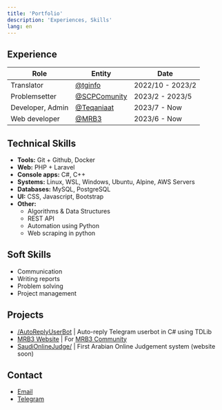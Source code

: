 ```yaml
---
title: 'Portfolio'
description: 'Experiences, Skills'
lang: en
---
```

## Experience
| Role             | Entity                                         | Date             | 
|------------------|------------------------------------------------|------------------|
| Translator       | [@tginfo](https://github.com/tginfo)           | 2022/10 - 2023/2 |
| Problemsetter    | [@SCPComunity](https://github.com/SCPComunity) | 2023/2 - 2023/5  |
| Developer, Admin | [@Teqaniaat](https://github.com/Teqaniaat)     | 2023/7 - Now     |
| Web developer    | [@MRB3](https://mrb3.org/)                     | 2023/6 - Now     |

## Technical Skills
- **Tools:** Git + Github, Docker
- **Web:** PHP + Laravel
- **Console apps:** C#, C++
- **Systems:** Linux, WSL, Windows, Ubuntu, Alpine, AWS Servers
- **Databases:** MySQL, PostgreSQL
- **UI:** CSS, Javascript, Bootstrap
- **Other:**
  - Algorithms & Data Structures
  - REST API
  - Automation using Python
  - Web scraping in python

## Soft Skills
- Communication
- Writing reports
- Problem solving
- Project management

## Projects
- [/AutoReplyUserBot](https://github.com/Muaath5/AutoReplyUserBot) | Auto-reply Telegram userbot in C# using TDLib
- [MRB3 Website](https://mrb3.org/) | For [MRB3 Community](https://discord.gg/ehZSCbRBcY)
- [SaudiOnlineJudge/](https://github.com/SaudiOnlineJudge/) | First Arabian Online Judgement system (website soon)

## Contact
- [Email](mailto:muaath1428@hotmail.com)
- [Telegram](https://t.me/Muaath_5)